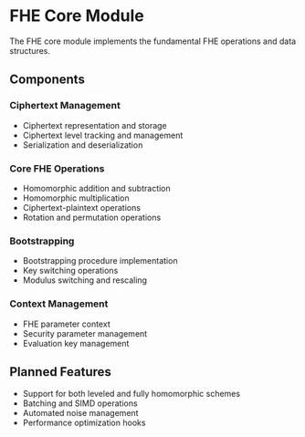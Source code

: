 # FHE Core Module

The FHE core module implements the fundamental FHE operations and data structures.

## Components

### Ciphertext Management
- Ciphertext representation and storage
- Ciphertext level tracking and management
- Serialization and deserialization

### Core FHE Operations
- Homomorphic addition and subtraction
- Homomorphic multiplication
- Ciphertext-plaintext operations
- Rotation and permutation operations

### Bootstrapping
- Bootstrapping procedure implementation
- Key switching operations
- Modulus switching and rescaling

### Context Management
- FHE parameter context
- Security parameter management
- Evaluation key management

## Planned Features
- Support for both leveled and fully homomorphic schemes
- Batching and SIMD operations
- Automated noise management
- Performance optimization hooks